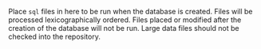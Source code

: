 
Place `sql` files in here to be run when the database is created. Files will be processed lexicographically ordered. Files placed or modified after the creation of the database will not be run. Large data files should not be checked into the repository.

